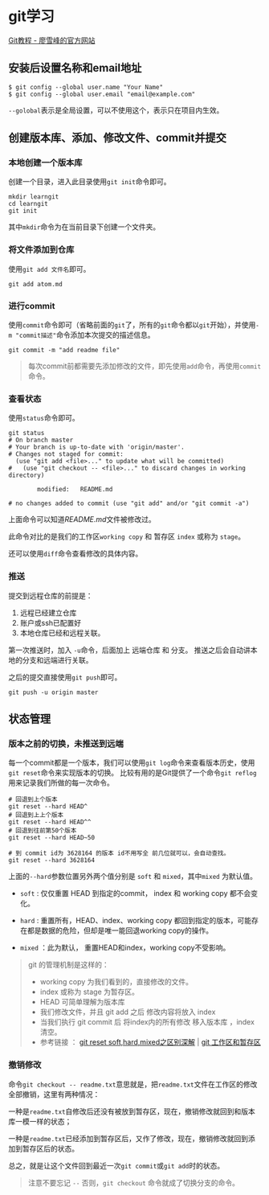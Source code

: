# git学习

[Git教程 - 廖雪峰的官方网站](http://www.liaoxuefeng.com/wiki/0013739516305929606dd18361248578c67b8067c8c017b000)

## 安装后设置名称和email地址

```git
$ git config --global user.name "Your Name"
$ git config --global user.email "email@example.com"
```

`--golobal`表示是全局设置，可以不使用这个，表示只在项目内生效。


## 创建版本库、添加、修改文件、commit并提交

### 本地创建一个版本库

创建一个目录，进入此目录使用`git init`命令即可。

```
mkdir learngit
cd learngit
git init
```

其中`mkdir`命令为在当前目录下创建一个文件夹。

### 将文件添加到仓库

使用`git add 文件名`即可。

```
git add atom.md
```

### 进行commit

使用`commit`命令即可（省略前面的`git`了，所有的`git`命令都以`git`开始），并使用`-m "commit描述"`命令添加本次提交的描述信息。

```
git commit -m "add readme file"
```

> 每次commit前都需要先添加修改的文件，即先使用`add`命令，再使用`commit`命令。

### 查看状态

使用`status`命令即可。

```git:n
git status
# On branch master
# Your branch is up-to-date with 'origin/master'.
# Changes not staged for commit:
  (use "git add <file>..." to update what will be committed)
#   (use "git checkout -- <file>..." to discard changes in working directory)

        modified:   README.md

# no changes added to commit (use "git add" and/or "git commit -a")

```
上面命令可以知道*README.md*文件被修改过。

此命令对比的是我们的工作区`working copy` 和 暂存区 `index` 或称为 `stage`。

还可以使用`diff`命令查看修改的具体内容。




### 推送

提交到远程仓库的前提是：

1. 远程已经建立仓库
2. 账户或ssh已配置好  
3. 本地仓库已经和远程关联。

第一次推送时，加入 `-u`命令，后面加上 远端仓库 和 分支。 推送之后会自动讲本地的分支和远端进行关联。

之后的提交直接使用`git push`即可。

```git:n
git push -u origin master
```

## 状态管理

### 版本之前的切换，未推送到远端

每一个commit都是一个版本，我们可以使用`git log`命令来查看版本历史，使用` git reset`命令来实现版本的切换。
比较有用的是Git提供了一个命令`git reflog`用来记录我们所做的每一次命令。

```git:n
# 回退到上个版本
git reset --hard HEAD^ 
# 回退到上上个版本
git reset --hard HEAD^^ 
# 回退到往前第50个版本
git reset --hard HEAD~50

# 到 commit id为 3628164 的版本 id不用写全 前几位就可以，会自动查找。
git reset --hard 3628164
```

上面的`--hard`参数位置另外两个值分别是 `soft` 和 `mixed`，其中`mixed` 为默认值。

- `soft` : 仅仅重置 HEAD 到指定的commit， index 和  working copy 都不会变化。

- `hard` : 重置所有，HEAD、index、working copy 都回到指定的版本，可能存在都是数据的危险，但却是唯一能回退working copy的操作。

- `mixed` ：此为默认， 重置HEAD和index，working copy不受影响。

> git 的管理机制是这样的： 
> - working copy 为我们看到的，直接修改的文件。 
> - index 或称为 stage 为暂存区。 
> - HEAD 可简单理解为版本库 
> - 我们修改文件，并且 git add 之后 修改内容将放入 index  
> - 当我们执行 git commit 后
将index内的所有修改 移入版本库 ，index清空。  
> - 参考链接 ：  [git reset
soft,hard,mixed之区别深解](http://www.cnblogs.com/kidsitcn/p/4513297.html)  |  [git
工作区和暂存区](http://www.liaoxuefeng.com/wiki/0013739516305929606dd18361248578c67b8067c8c017b000/0013745374151782eb658c5a5ca454eaa451661275886c6000)


### 撤销修改

命令`git checkout -- readme.txt`意思就是，把`readme.txt`文件在工作区的修改全部撤销，这里有两种情况：

一种是`readme.txt`自修改后还没有被放到暂存区，现在，撤销修改就回到和版本库一模一样的状态；

一种是`readme.txt`已经添加到暂存区后，又作了修改，现在，撤销修改就回到添加到暂存区后的状态。

总之，就是让这个文件回到最近一次`git commit`或`git add`时的状态。

> 注意不要忘记 `--` 否则，`git checkout` 命令就成了切换分支的命令。
